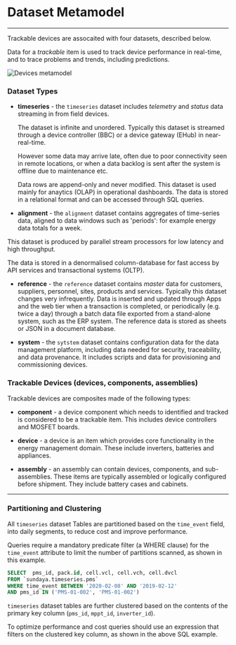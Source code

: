 # Dataset Metamodel
---

Trackable devices are assocaited with four datasets, described below. 


Data for a _trackable_ item is used to track device performance in real-time, and to trace problems and trends, including predictions.
 
![Devices metamodel](/images/DevicesMetamodel.png)
### Dataset Types

- **timeseries** - the `timeseries` dataset includes _telemetry_ and _status_ data streaming in from field devices. 

    The dataset is infinite and unordered. Typically this dataset is streamed through a device controller (BBC) or a device gateway (EHub) in near-real-time. 

    However some data may arrive late, often due to poor connectivity seen in remote locations, or when a data backlog is sent after the system is offline due to maintenance etc. 

    Data rows are append-only and never modified. This dataset is used mainly for anaytics (OLAP) in operational dashboards. The data is stored in a relational format and can be accessed through SQL queries.

- **alignment** - the `alignment` dataset contains aggregates of time-series data, aligned to data windows such as 'periods': for example energy data totals for a week. 

This dataset is produced by parallel stream processors for low latency and high throughput. 

The data is stored in a denormalised column-database for fast access by API services and transactional systems (OLTP).

- **reference** - the `reference` dataset contains _master_ data for customers, suppliers, personnel, sites, products and services. Typically this dataset changes very infrequently. Data is inserted and updated through Apps and the web tier when a transaction is completed, or periodically (e.g. twice a day) through a batch data file exported from a stand-alone system, such as the ERP system. The reference data is stored as sheets or JSON in a document database. 

- **system** - the `sytstem` dataset contains configuration data for the data management platform, including data needed for security, traceability, and data provenance. It includes scripts and data for provisioning and commissioning devices.

### Trackable Devices (devices, components, assemblies)

Trackable devices are composites made of the following types:

- **component** - a device component which needs to identified and tracked is considered to be a trackable item. This includes device controllers and MOSFET boards. 

- **device** - a device is an item which provides core functionality in the energy management domain. These include inverters, batteries and appliances. 

- **assembly** - an assembly can contain devices, components, and sub-assemblies. These items are typically assembled or logically configured before shipment. They include battery cases and cabinets. 

---

### Partitioning and Clustering

All `timeseries` dataset Tables are partitioned based on the `time_event` field, into daily segments, to reduce cost and improve performance. 

Queries require a mandatory predicate filter (a WHERE clause) for the `time_event` attribute to limit the number of partitions scanned, as shown in this example.

```sql
SELECT 	pms_id, pack.id, cell.vcl, cell.vch, cell.dvcl
FROM `sundaya.timeseries.pms`
WHERE time_event BETWEEN '2020-02-08' AND '2019-02-12'
AND pms_id IN ('PMS-01-002', 'PMS-01-002')
```

`timeseries` dataset tables are further clustered based on the contents of the primary key column (`pms_id`, `mppt_id`, `inverter_id`).

To optimize performance and cost queries should use an expression that filters on the clustered key column, as shown in the above SQL example.
